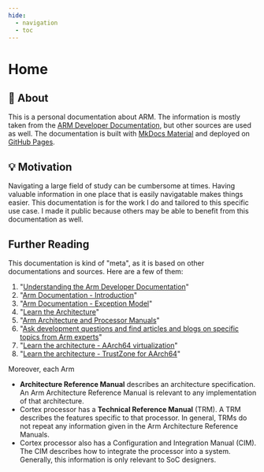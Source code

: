 ```yaml
---
hide:
  - navigation
  - toc
---
```


# Home

## :page_with_curl: About

This is a personal documentation about ARM. The information is mostly taken from the [ARM Developer Documentation], but other sources are used as well. The documentation is built with [MkDocs Material] and deployed on [GitHub Pages].

[ARM Developer Documentation]: https://developer.arm.com/documentation/
[MkDocs Material]: https://squidfunk.github.io/mkdocs-material/
[GitHub Pages]: https://pages.github.com/

## :bulb: Motivation

Navigating a large field of study can be cumbersome at times. Having valuable information in one place that is easily navigatable makes things easier. This documentation is for the work I do and tailored to this specific use case. I made it public because others may be able to benefit from this documentation as well.

## Further Reading

This documentation is kind of "meta", as it is based on other documentations and sources. Here are a few of them:

1. "[Understanding the Arm Developer Documentation](https://developer.arm.com/documentation/102404/0201/Understanding-Arm-documentation?lang=en)"
2. "[Arm Documentation - Introduction](https://developer.arm.com/documentation/102404/0201?lang=en)"
3. "[Arm Documentation - Exception Model](https://developer.arm.com/documentation/102412/0103)"
4. "[Learn the Architecture](https://www.arm.com/architecture/learn-the-architecture/)"
5. "[Arm Architecture and Processor Manuals](https://developer.arm.com/)"
6. "[Ask development questions and find articles and blogs on specific topics from Arm experts](https://community.arm.com/)"
7. "[Learn the architecture - AArch64 virtualization](https://developer.arm.com/documentation/102142/latest)"
8. "[Learn the architecture - TrustZone for AArch64](https://developer.arm.com/documentation/102418/0101)"

Moreover, each Arm

- **Architecture Reference Manual** describes an architecture specification. An Arm Architecture Reference Manual is relevant to any implementation of that architecture.
- Cortex processor has a **Technical Reference Manual** (TRM). A TRM describes the features specific to that processor. In general, TRMs do not repeat any information given in the Arm Architecture Reference Manuals.
- Cortex processor also has a Configuration and Integration Manual (CIM). The CIM describes how to integrate the processor into a system. Generally, this information is only relevant to SoC designers.

